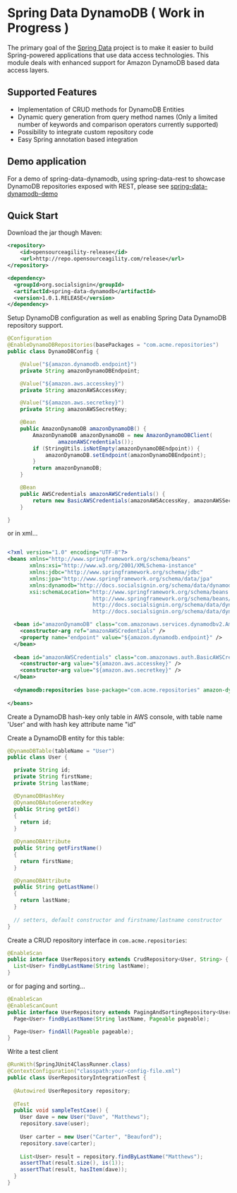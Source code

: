 # Spring Data DynamoDB ( Work in Progress ) #

The primary goal of the [Spring Data](http://www.springsource.org/spring-data) project is to make it easier to build Spring-powered applications that use data access technologies. This module deals with enhanced support for Amazon DynamoDB based data access layers.

## Supported Features ##

* Implementation of CRUD methods for DynamoDB Entities
* Dynamic query generation from query method names  (Only a limited number of keywords and comparison operators currently supported)
* Possibility to integrate custom repository code
* Easy Spring annotation based integration

## Demo application ##

For a demo of spring-data-dynamodb, using spring-data-rest to showcase DynamoDB repositories exposed with REST,
please see <a href="https://github.com/michaellavelle/spring-data-dynamodb-demo">spring-data-dynamodb-demo</a>

## Quick Start ##

Download the jar though Maven:


```xml
<repository>
	<id>opensourceagility-release</id>
	<url>http://repo.opensourceagility.com/release</url>
</repository>
```

```xml
<dependency>
  <groupId>org.socialsignin</groupId>
  <artifactId>spring-data-dynamodb</artifactId>
  <version>1.0.1.RELEASE</version>
</dependency>
```

Setup DynamoDB configuration as well as enabling Spring Data DynamoDB repository support.

```java
@Configuration
@EnableDynamoDBRepositories(basePackages = "com.acme.repositories")
public class DynamoDBConfig {

	@Value("${amazon.dynamodb.endpoint}")
	private String amazonDynamoDBEndpoint;

	@Value("${amazon.aws.accesskey}")
	private String amazonAWSAccessKey;

	@Value("${amazon.aws.secretkey}")
	private String amazonAWSSecretKey;

	@Bean
	public AmazonDynamoDB amazonDynamoDB() {
		AmazonDynamoDB amazonDynamoDB = new AmazonDynamoDBClient(
				amazonAWSCredentials());
		if (StringUtils.isNotEmpty(amazonDynamoDBEndpoint)) {
			amazonDynamoDB.setEndpoint(amazonDynamoDBEndpoint);
		}
		return amazonDynamoDB;
	}

	@Bean
	public AWSCredentials amazonAWSCredentials() {
		return new BasicAWSCredentials(amazonAWSAccessKey, amazonAWSSecretKey);
	}

}
```

or in xml...

```xml

<?xml version="1.0" encoding="UTF-8"?>
<beans xmlns="http://www.springframework.org/schema/beans"
       xmlns:xsi="http://www.w3.org/2001/XMLSchema-instance"
       xmlns:jdbc="http://www.springframework.org/schema/jdbc"
       xmlns:jpa="http://www.springframework.org/schema/data/jpa"
       xmlns:dynamodb="http://docs.socialsignin.org/schema/data/dynamodb"
       xsi:schemaLocation="http://www.springframework.org/schema/beans
                           http://www.springframework.org/schema/beans/spring-beans.xsd
                           http://docs.socialsignin.org/schema/data/dynamodb
                           http://docs.socialsignin.org/schema/data/dynamodb/spring-dynamodb.xsd">

  <bean id="amazonDynamoDB" class="com.amazonaws.services.dynamodbv2.AmazonDynamoDBClient">
    <constructor-arg ref="amazonAWSCredentials" />
    <property name="endpoint" value="${amazon.dynamodb.endpoint}" />
  </bean>
  
  <bean id="amazonAWSCredentials" class="com.amazonaws.auth.BasicAWSCredentials">
    <constructor-arg value="${amazon.aws.accesskey}" />
    <constructor-arg value="${amazon.aws.secretkey}" />
  </bean>
  
  <dynamodb:repositories base-package="com.acme.repositories" amazon-dynamodb-ref="amazonDynamoDB" />
  
</beans>

```

Create a DynamoDB hash-key only table in AWS console, with table name 'User' and with hash key attribute name "id"

Create a DynamoDB entity for this table:

```java
@DynamoDBTable(tableName = "User")
public class User {

  private String id;
  private String firstName;
  private String lastName;

  @DynamoDBHashKey
  @DynamoDBAutoGeneratedKey 
  public String getId()
  {
	return id;
  }

  @DynamoDBAttribute
  public String getFirstName()
  {
	return firstName;
  }

  @DynamoDBAttribute
  public String getLastName()
  {
	return lastName;
  }
       
  // setters, default constructor and firstname/lastname constructor
}
```

Create a CRUD repository interface in `com.acme.repositories`:

```java
@EnableScan
public interface UserRepository extends CrudRepository<User, String> {
  List<User> findByLastName(String lastName);
}
```

or for paging and sorting...

```java
@EnableScan 
@EnableScanCount
public interface UserRepository extends PagingAndSortingRepository<User, String> {
  Page<User> findByLastName(String lastName, Pageable pageable);

  Page<User> findAll(Pageable pageable);
}
```

Write a test client

```java
@RunWith(SpringJUnit4ClassRunner.class)
@ContextConfiguration("classpath:your-config-file.xml")
public class UserRepositoryIntegrationTest {
     
  @Autowired UserRepository repository;
     
  @Test
  public void sampleTestCase() {
    User dave = new User("Dave", "Matthews");
    repository.save(user);
         
    User carter = new User("Carter", "Beauford");
    repository.save(carter);
         
    List<User> result = repository.findByLastName("Matthews");
    assertThat(result.size(), is(1));
    assertThat(result, hasItem(dave));
  }
}
```
 

